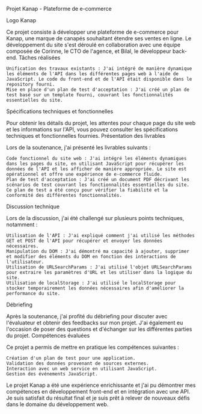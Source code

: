Projet Kanap - Plateforme de e-commerce

Logo Kanap

Ce projet consiste à développer une plateforme de e-commerce pour Kanap, une marque de canapés souhaitant étendre ses ventes en ligne. Le développement du site s'est déroulé en collaboration avec une équipe composée de Corinne, le CTO de l'agence, et Bilal, le développeur back-end.
Tâches réalisées

    Unification des travaux existants : J'ai intégré de manière dynamique les éléments de l'API dans les différentes pages web à l'aide de JavaScript. Le code du front-end et de l'API était disponible dans le repository fourni.
    Mise en place d'un plan de test d'acceptation : J'ai créé un plan de test basé sur un template fourni, couvrant les fonctionnalités essentielles du site.

Spécifications techniques et fonctionnelles

Pour obtenir les détails du projet, les attentes pour chaque page du site web et les informations sur l'API, vous pouvez consulter les spécifications techniques et fonctionnelles fournies.
Présentation des livrables

Lors de la soutenance, j'ai présenté les livrables suivants :

    Code fonctionnel du site web : J'ai intégré les éléments dynamiques dans les pages du site, en utilisant JavaScript pour récupérer les données de l'API et les afficher de manière appropriée. Le site est opérationnel et offre une expérience de e-commerce fluide.
    Plan de test d'acceptation : J'ai créé un document PDF décrivant les scénarios de test couvrant les fonctionnalités essentielles du site. Ce plan de test a été conçu pour vérifier la fiabilité et la conformité des différentes fonctionnalités.

Discussion technique

Lors de la discussion, j'ai été challengé sur plusieurs points techniques, notamment :

    Utilisation de l'API : J'ai expliqué comment j'ai utilisé les méthodes GET et POST de l'API pour récupérer et envoyer les données nécessaires.
    Manipulation du DOM : J'ai démontré ma capacité à ajouter, supprimer et modifier des éléments du DOM en fonction des interactions de l'utilisateur.
    Utilisation de URLSearchParams : J'ai utilisé l'objet URLSearchParams pour extraire les paramètres d'URL et les utiliser dans la logique du site.
    Utilisation de localStorage : J'ai utilisé le localStorage pour stocker temporairement les données nécessaires afin d'améliorer la performance du site.

Débriefing

Après la soutenance, j'ai profité du débriefing pour discuter avec l'évaluateur et obtenir des feedbacks sur mon projet. J'ai également eu l'occasion de poser des questions et d'échanger sur les différentes parties du projet.
Compétences évaluées

Ce projet a permis de mettre en pratique les compétences suivantes :

    Création d'un plan de test pour une application.
    Validation des données provenant de sources externes.
    Interaction avec un web service en utilisant JavaScript.
    Gestion des événements JavaScript.

Le projet Kanap a été une expérience enrichissante et j'ai pu démontrer mes compétences en développement front-end et en intégration avec une API. Je suis satisfait du résultat final et je suis prêt à relever de nouveaux défis dans le domaine du développement web.